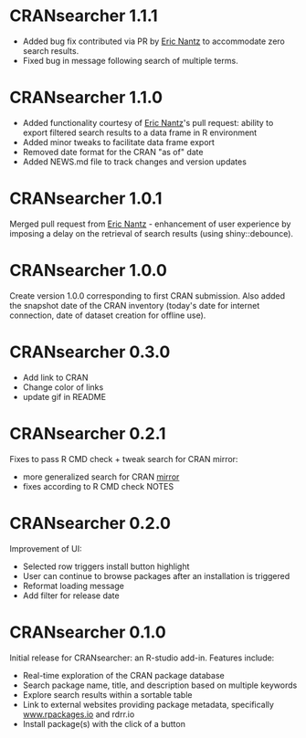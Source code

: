 # CRANsearcher 1.1.1
- Added bug fix contributed via PR by [Eric Nantz](https://github.com/thercast) to accommodate zero search results.  
- Fixed bug in message following search of multiple terms.

# CRANsearcher 1.1.0

- Added functionality courtesy of [Eric Nantz](https://github.com/thercast)'s pull request: ability to export filtered search results to a data frame in R environment
- Added minor tweaks to facilitate data frame export
- Removed date format for the CRAN "as of" date 
- Added NEWS.md file to track changes and version updates

# CRANsearcher 1.0.1

Merged pull request from [Eric Nantz](https://github.com/thercast) - enhancement of user experience by imposing a delay on the retrieval of search results (using shiny::debounce).   

# CRANsearcher 1.0.0

Create version 1.0.0 corresponding to first CRAN submission.  Also added the snapshot date of the CRAN inventory (today's date for internet connection, date of dataset creation for offline use).

# CRANsearcher 0.3.0

- Add link to CRAN
- Change color of links
- update gif in README

# CRANsearcher 0.2.1

Fixes to pass R CMD check + tweak search for CRAN mirror:
- more generalized search for CRAN [mirror](https://github.com/RhoInc/CRANsearcher/issues/3)
- fixes according to R CMD check NOTES

# CRANsearcher 0.2.0

Improvement of UI:
- Selected row triggers install button highlight
- User can continue to browse packages after an installation is triggered
- Reformat loading message
- Add filter for release date

# CRANsearcher 0.1.0

Initial release for CRANsearcher: an R-studio add-in.  Features include:
- Real-time exploration of the CRAN package database
- Search package name, title, and description based on multiple keywords 
- Explore search results within a sortable table
- Link to external websites providing package metadata, specifically www.rpackages.io and rdrr.io
- Install package(s) with the click of a button
